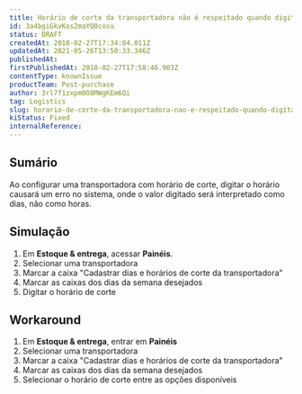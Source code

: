 ```yaml
---
title: Horário de corte da transportadora não é respeitado quando digitado
id: 3a4bgiGkvKos2maYQ0cosu
status: DRAFT
createdAt: 2018-02-27T17:34:04.011Z
updatedAt: 2021-05-26T13:50:33.346Z
publishedAt: 
firstPublishedAt: 2018-02-27T17:58:46.903Z
contentType: knownIssue
productTeam: Post-purchase
author: 3rl7f1zxpm0O8MWgKEm6Qi
tag: Logistics
slug: horario-de-corte-da-transportadora-nao-e-respeitado-quando-digitado
kiStatus: Fixed
internalReference: 
---
```


## Sumário

Ao configurar uma transportadora com horário de corte, digitar o horário causará um erro no sistema, onde o valor digitado será interpretado como dias, não como horas.

## Simulação

1. Em __Estoque & entrega__, acessar __Painéis__.
2. Selecionar uma transportadora
3. Marcar a caixa "Cadastrar dias e horários de corte da transportadora"
4. Marcar as caixas dos dias da semana desejados
5. Digitar o horário de corte


## Workaround

1. Em __Estoque & entrega__, entrar em __Painéis__
2. Selecionar uma transportadora
3. Marcar a caixa "Cadastrar dias e horários de corte da transportadora"
4. Marcar as caixas dos dias da semana desejados
5. Selecionar o horário de corte entre as opções disponíveis

